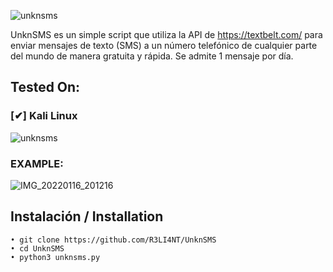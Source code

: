 ![unknsms](https://user-images.githubusercontent.com/75953873/149683020-be48a19f-bc01-4d6c-8984-e9ce10de69fe.png)

UnknSMS es un simple script que utiliza la API de https://textbelt.com/ para enviar mensajes de texto (SMS) a un número telefónico de cualquier parte del mundo de manera gratuita y rápida. Se admite 1 mensaje por día.

## Tested On:

### [✔] Kali Linux

![unknsms](https://user-images.githubusercontent.com/75953873/149682263-b730ef3b-21ac-49ef-b5f8-aef7d00caa7f.png)


### EXAMPLE:

![IMG_20220116_201216](https://user-images.githubusercontent.com/75953873/149682325-47bbbdb2-9ada-491b-8c61-cc7bb5ebeb66.jpg)


## Instalación / Installation

```
• git clone https://github.com/R3LI4NT/UnknSMS
• cd UnknSMS
• python3 unknsms.py
```

